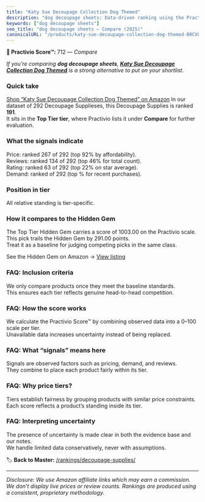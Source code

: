 ```yaml
---
title: "Katy Sue Decoupage Collection Dog Themed"
description: "dog decoupage sheets: Data-driven ranking using the Practivio Score™. Positioned by quality, value, demand, findability, momentum."
keywords: ["dog decoupage sheets"]
seo_title: "dog decoupage sheets — Compare (2025)"
canonicalURL: "/products/katy-sue-decoupage-collection-dog-themed-B0CV83FTJH/"
---
```


**🛒 Practivio Score™:** 712 — _Compare_


*If you're comparing **dog decoupage sheets**, **[Katy Sue Decoupage Collection Dog Themed](https://www.amazon.com/dp/B0CV83FTJH?tag=practivio-20)** is a strong alternative to put on your shortlist.*
### Quick take
[Shop “Katy Sue Decoupage Collection Dog Themed” on Amazon](https://www.amazon.com/dp/B0CV83FTJH?tag=practivio-20)
In our dataset of 292 Decoupage Supplieses, this Decoupage Supplies is ranked **191**.  
It sits in the **Top Tier tier**, where Practivio lists it under **Compare** for further evaluation.

### What the signals indicate
Price: ranked 267 of 292 (top 92% by affordability).  
Reviews: ranked 134 of 292 (top 46% for total count).  
Rating: ranked 63 of 292 (top 22% on star average).  
Demand: ranked  of 292 (top % for recent purchases).

### Position in tier
All relative standing is tier-specific.

### How it compares to the Hidden Gem
The Top Tier Hidden Gem carries a score of 1003.00 on the Practivio scale.  
This pick trails the Hidden Gem by 291.00 points.  
Treat it as a baseline for judging competing picks in the same class.  

See the Hidden Gem on Amazon → [View listing](https://www.amazon.com/dp/B07Y6RWHP1?tag=practivio-20)

### FAQ: Inclusion criteria
We only compare products once they meet the baseline standards.  
This ensures each tier reflects genuine head-to-head competition.

### FAQ: How the score works
We calculate the Practivio Score™ by combining observed data into a 0–100 scale per tier.  
Unavailable data increases uncertainty instead of being replaced.

### FAQ: What “signals” means here
Signals are observed factors such as pricing, demand, and reviews.  
They combine to place each product fairly within its tier.

### FAQ: Why price tiers?
Tiers establish fairness by grouping products with similar price constraints.  
Each score reflects a product’s standing inside its tier.

### FAQ: Interpreting uncertainty
The presence of uncertainty is made clear in both the evidence base and our notes.  
We handle limited data conservatively, never with assumptions.

<!-- Missing template for Compare/CompareWithinPriceClass -->


🏷️ **Back to Master:** [/rankings/decoupage-supplies/](/rankings/decoupage-supplies/)

---
_Disclosure: We use Amazon affiliate links which may earn a commission. We don’t display live prices or review counts. Rankings are produced using a consistent, proprietary methodology._
